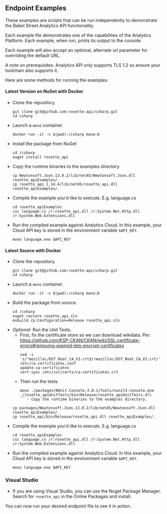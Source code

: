 ## Endpoint Examples
These examples are scripts that can be run independently to demonstrate the Babel Street Analytics API functionality.

Each example file demonstrates one of the capabilities of the Analytics Platform. Each example, when run, prints its output to the console.

Each example will also accept an optional, alternate url parameter for overriding the default URL.

A note on prerequisites.  Analytics API only supports TLS 1.2 so ensure your toolchain also supports it.

Here are some methods for running the examples.

#### Latest Version on NuGet with Docker
- Clone the repository.
  ```
  git clone git@github.com:rosette-api/csharp.git
  cd csharp
  ```
- Launch a `mono` container.
  ```
  docker run -it -v $(pwd):/csharp mono:6
  ```
- Install the package from NuGet
  ```
  cd /csharp
  nuget install rosette_api
  ``` 
- Copy the runtime binaries to the examples directory.
  ```
  cp Newtonsoft.Json.13.0.2/lib/net45/Newtonsoft.Json.dll rosette_apiExamples/.
  cp rosette_api.1.14.4/lib/net45/rosette_api.dll rosette_apiExamples/.
  ```
- Compile the example you'd like to execute.  E.g. language.cs
  ```
  cd rosette_apiExamples
  csc language.cs /r:rosette_api.dll /r:System.Net.Http.dll /r:System.Web.Extensions.dll
  ```
- Run the compiled example against Analytics Cloud.  In this example, your Cloud API key is stored in the environment variable `$API_KEY`.
  ```
  mono language.exe $API_KEY
  ```

#### Latest Source with Docker
- Clone the repository.
  ```
  git clone git@github.com:rosette-api/csharp.git
  cd csharp
  ```
- Launch a `mono` container.
  ```
  docker run -it -v $(pwd):/csharp mono:6
  ```
- Build the package from source.
  ```
  cd /csharp
  nuget restore rosette_api.sln
  msbuild /p:Configuration=Release rosette_api.sln
  ```
- _Optional:_ Run the Unit Tests.
  - First, fix the certificate store so we can download wikidata.
    Per:  https://github.com/KSP-CKAN/CKAN/wiki/SSL-certificate-errors#removing-expired-lets-encrypt-certificates
    ```
    sed -i 's/^mozilla\/DST_Root_CA_X3.crt$/!mozilla\/DST_Root_CA_X3.crt/' /etc/ca-certificates.conf
    update-ca-certificates
    cert-sync /etc/ssl/certs/ca-certificates.crt
    ```
  - Then run the tests.
    ```
    mono ./packages/NUnit.Console.3.0.1/tools/nunit3-console.exe ./rosette_apiUnitTests/bin/Release/rosette_apiUnitTests.dll
    ```- Copy the runtime binaries to the examples directory.
  ```
  cp packages/Newtonsoft.Json.13.0.2/lib/net45/Newtonsoft.Json.dll rosette_apiExamples/.
  cp rosette_api/bin/Release/rosette_api.dll rosette_apiExamples/.
  ```
- Compile the example you'd like to execute.  E.g. language.cs
  ```
  cd rosette_apiExamples
  csc language.cs /r:rosette_api.dll /r:System.Net.Http.dll /r:System.Web.Extensions.dll
  ```
- Run the compiled example against Analytics Cloud.  In this example, your Cloud API key is stored in the environment variable `$API_KEY`.
  ```
  mono language.exe $API_KEY
  ```

### Visual Studio
- If you are using Visual Studio, you can use the Nuget Package Manager.  Search for `rosette_api` in the Online Packages and install.

You can now run your desired endpoint file to see it in action.
